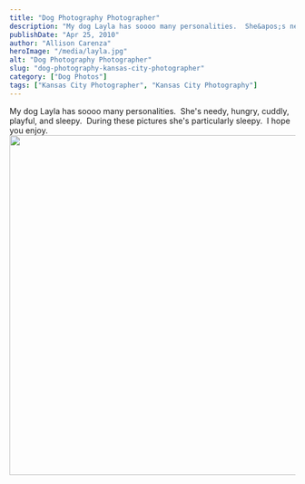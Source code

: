 ```yaml
---
title: "Dog Photography Photographer"
description: "My dog Layla has soooo many personalities.  She&apos;s needy, hungry, cuddly, playful, and sleepy.  During these pictures she&apos;s particularly sleepy."
publishDate: "Apr 25, 2010"
author: "Allison Carenza"
heroImage: "/media/layla.jpg"
alt: "Dog Photography Photographer"
slug: "dog-photography-kansas-city-photographer"
category: ["Dog Photos"]
tags: ["Kansas City Photographer", "Kansas City Photography"]
---
```


<p>My dog Layla has soooo many personalities.  She&apos;s needy, hungry, cuddly, playful, and sleepy.  During these pictures she&apos;s particularly sleepy.  I hope you enjoy.  <img class="aligncenter size-full wp-image-683" title="layla" src="/media/layla.jpg" alt="" width="900" height="600" srcset="/media/layla.jpg 900w, /media/layla-300x200.jpg 300w, /media/layla-768x512.jpg 768w" sizes="(max-width: 900px) 100vw, 900px" /></p>
